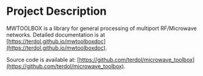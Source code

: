 # Project Description
MWTOOLBOX is a library for general processing of multiport RF/Microwave networks. Detailed documentation is at [https://terdol.github.io/mwtoolboxdoc](https://terdol.github.io/mwtoolboxdoc).

Source code is available at: [https://github.com/terdol/microwave_toolbox](https://github.com/terdol/microwave_toolbox).
